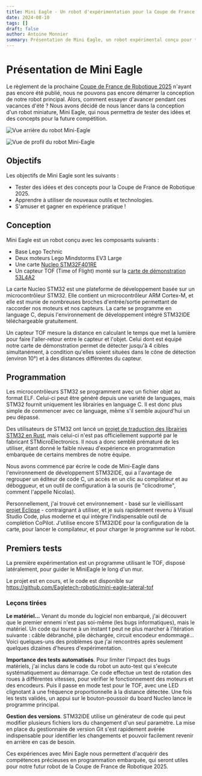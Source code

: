 ```yaml
---
title: Mini Eagle - Un robot d'expérimentation pour la Coupe de France de Robotique
date: 2024-08-10
tags: []
draft: false
author: Antoine Monnier
summary: Présentation de Mini Eagle, un robot expérimental conçu pour tester des concepts en vue de la Coupe de France de Robotique 2025.
---
```


# Présentation de Mini Eagle

Le règlement de la prochaine [Coupe de France de Robotique 2025](https://www.coupederobotique.fr/) n'ayant pas encore été publié, nous ne pouvons pas encore démarrer la conception de notre robot principal. Alors, comment essayer d'avancer pendant ces vacances d'été ? Nous avons décidé de nous lancer dans la conception d'un robot miniature, Mini Eagle, qui nous permettra de tester des idées et des concepts pour la future compétition.

![Vue arrière du robot Mini-Eagle](/blog-images/20240810-mini-eagle/vue-arriere.jpg)

![Vue de profil du robot Mini-Eagle](/blog-images/20240810-mini-eagle/vue-profil.jpg)

## Objectifs

Les objectifs de Mini Eagle sont les suivants :

-   Tester des idées et des concepts pour la Coupe de France de Robotique 2025.
-   Apprendre à utiliser de nouveaux outils et technologies.
-   S'amuser et gagner en expérience pratique !

## Conception

Mini Eagle est un robot conçu avec les composants suivants :

-   Base Lego Technic
-   Deux moteurs Lego Mindstorms EV3 Large
-   Une carte [Nucleo STM32F401RE](https://www.st.com/en/evaluation-tools/nucleo-f401re.html)
-   Un capteur TOF (Time of Flight) monté sur la [carte de démonstration 53L4A2](https://www.st.com/en/ecosystems/x-nucleo-53l4a2.html)

La carte Nucleo STM32 est une plateforme de développement basée sur un microcontrôleur STM32. Elle contient un microcontrôleur ARM Cortex-M, et elle est munie de nombreuses broches d'entrée/sortie permettant de raccorder nos moteurs et nos capteurs. La carte se programme en language C, depuis l'environnement de développement intégré STM32IDE téléchargeable gratuitement.

Un capteur TOF mesure la distance en calculant le temps que met la lumière pour faire l'aller-retour entre le capteur et l'objet. Celui dont est équipé notre carte de démonstration permet de détecter jusqu'à 4 cibles simultanément, à condition qu'elles soient situées dans le cône de détection (environ 10°) et à des distances différentes du capteur.

## Programmation

Les microcontrôleurs STM32 se programment avec un fichier objet au format ELF. Celui-ci peut être généré depuis une variété de languages, mais STM32 fournit uniquement les librairies en language C. Il est donc plus simple de commencer avec ce language, même s'il semble aujourd'hui un peu dépassé.

Des utilisateurs de STM32 ont lancé un [projet de traduction des librairies STM32 en Rust](https://github.com/stm32-rs), mais celui-ci n'est pas officiellement supporté par le fabricant STMicroElectronics. Il nous a donc semblé prématuré de les utiliser, étant donné le faible niveau d'expérience en programmation embarquée de certains membres de notre équipe.

Nous avons commencé par écrire le code de Mini-Eagle dans l'environnement de développement STM32IDE, qui a l'avantage de regrouper un éditeur de code C, un accès en un clic au compilateur et au déboggueur, et un outil de configuration à la souris (le "clicodrome", comment l'appelle Nicolas).

Personnellement, j'ai trouvé cet environnement - basé sur le vieillissant [projet Eclipse](https://eclipseide.org/) - contraignant à utiliser, et je suis rapidement revenu à Visual Studio Code, plus moderne et qui intègre l'indispensable outil de complétion CoPilot. J'utilise encore STM32IDE pour la configuration de la carte, pour lancer le compilateur, et pour charger le programme sur le robot.

## Premiers tests

La première expérimentation est un programme utilisant le TOF, disposé latéralement, pour guider le MiniEagle le long d'un mur.

Le projet est en cours, et le code est disponible sur https://github.com/Eagletech-robotic/mini-eagle-lateral-tof

### Leçons tirées

**Le matériel...** Venant du monde du logiciel non embarqué, j'ai découvert que le premier ennemi n'est pas soi-même (les bugs informatiques), mais le matériel. Un code qui tourne à un instant t peut ne plus marcher à l'itération suivante : câble débranché, pile déchargée, circuit encodeur endommagé... Voici quelques-uns des problèmes que j'ai rencontrés après seulement quelques dizaines d'heures d'expérimentation.

**Importance des tests automatisés**. Pour limiter l'impact des bugs matériels, j'ai inclus dans le code du robot un auto-test qui s'exécute systématiquement au démarrage. Ce code effectue un test de rotation des roues à différentes vitesses, pour vérifier le fonctionnement des moteurs et des encodeurs. Puis il passe en mode test pour le TOF, avec une LED clignotant à une fréquence proportionnelle à la distance détectée. Une fois les tests validés, un appui sur le bouton-poussoir du board Nucleo lance le programme principal.

**Gestion des versions**. STM32IDE utilise un générateur de code qui peut modifier plusieurs fichiers lors du changement d'un seul paramètre. La mise en place du gestionnaire de version Git s'est rapidement avérée indispensable pour identifier les changements et pouvoir facilement revenir en arrière en cas de besoin.

Ces expériences avec Mini Eagle nous permettent d'acquérir des compétences précieuses en programmation embarquée, qui seront utiles pour notre futur robot de la Coupe de France de Robotique 2025.
